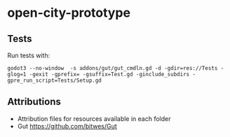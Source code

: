 # open-city-prototype


## Tests

Run tests with:
```
godot3 --no-window  -s addons/gut/gut_cmdln.gd -d -gdir=res://Tests -glog=1 -gexit -gprefix= -gsuffix=Test.gd -ginclude_subdirs -gpre_run_script=Tests/Setup.gd
```


## Attributions
* Attribution files for resources available in each folder
* Gut <https://github.com/bitwes/Gut>
